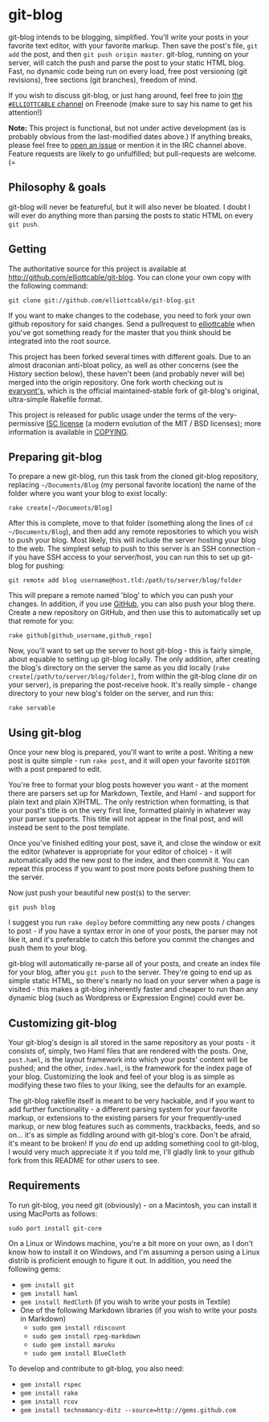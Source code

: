 git-blog
========

git-blog intends to be blogging, simplified. You'll write your posts in your
favorite text editor, with your favorite markup. Then save the post's file,
`git add` the post, and then `git push origin master`. git-blog, running on
your server, will catch the push and parse the post to your static HTML blog.
Fast, no dynamic code being run on every load, free post versioning (git
revisions), free sections (git branches), freedom of mind.

If you wish to discuss git-blog, or just hang around, feel free to join [the
`#ELLIOTTCABLE` channel](irc://irc.freenode.net/#ELLIOTTCABLE "ELLIOTTCABLE's IRC channel")
on Freenode (make sure to say his name to get his attention!)

**Note:** This project is functional, but not under active development (as is
probably obvious from the last-modified dates above.) If anything breaks, please
feel free to [open an issue](https://github.com/ELLIOTTCABLE/git-blog/issues)
or mention it in the IRC channel above. Feature requests are likely to go
unfulfilled; but pull-requests are welcome. (=

Philosophy & goals
------------------

git-blog will never be featureful, but it will also never be bloated. I doubt
I will ever do anything more than parsing the posts to static HTML on every
`git push`.

Getting
-------

The authoritative source for this project is available at
<http://github.com/elliottcable/git-blog>. You can clone your own copy with the
following command:

    git clone git://github.com/elliottcable/git-blog.git

If you want to make changes to the codebase, you need to fork your own github
repository for said changes. Send a pullrequest to [elliottcable][1]
when you've got something ready for the master that you think should be
integrated into the root source.

This project has been forked several times with different goals. Due to an
almost draconian anti-bloat policy, as well as other concerns (see the History
section below), these haven't been (and probably never will be) merged into
the origin repository. One fork worth checking out is [evaryont's][2], which
is the official maintained-stable fork of git-blog's original, ultra-simple
Rakefile format.

  [1]: <http://github.com/elliottcable> (elliottcable on GitHub)
  [2]: <http://github.com/evaryont/git-blog> (evaryont's fork of git-blog on GitHub)

This project is released for public usage under the terms of the very-permissive [ISC license][] (a
modern evolution of the MIT / BSD licenses); more information is available in [COPYING][].

   [ISC license]: <http://choosealicense.com/licenses/isc/> "Information about the ISC license"
   [COPYING]: <./COPYING.text>


Preparing git-blog
------------------

To prepare a new git-blog, run this task from the cloned git-blog repository,
replacing `~/Documents/Blog` (my personal favorite location) the name of the
folder where you want your blog to exist locally:

    rake create[~/Documents/Blog]

After this is complete, move to that folder (something along the lines of
`cd ~/Documents/Blog`), and then add any remote repositories to which you wish
to push your blog. Most likely, this will include the server hosting your blog
to the web. The simplest setup to push to this server is an SSH connection -
if you have SSH access to your server/host, you can run this to set up
git-blog for pushing:

    git remote add blog username@host.tld:/path/to/server/blog/folder

This will prepare a remote named 'blog' to which you can push your changes. In
addition, if you use [GitHub](http://github.com "GitHub - free Git repository hosting"),
you can also push your blog there. Create a new repository on GitHub, and then
use this to automatically set up that remote for you:

    rake github[github_username,github_repo]

Now, you'll want to set up the server to host git-blog - this is fairly simple,
about equable to setting up git-blog locally. The only addition, after
creating the blog's directory on the server the same as you did locally
(`rake create[/path/to/server/blog/folder]`, from within the git-blog clone
dir on your server), is preparing the post-receive hook. It's really simple -
change directory to your new blog's folder on the server, and run this:

    rake servable

Using git-blog
--------------

Once your new blog is prepared, you'll want to write a post. Writing a new
post is quite simple - run `rake post`, and it will open your favorite
`$EDITOR` with a post prepared to edit.

You're free to format your blog posts however you want - at the moment there
are parsers set up for Markdown, Textile, and Haml - and support for plain
text and plain X)HTML. The only restriction when formatting, is that your
post's title is on the very first line, formatted plainly in whatever way your
parser supports. This title will not appear in the final post, and will
instead be sent to the post template.

Once you've finished editing your post, save it, and close the window or exit
the editor (whatever is appropriate for your editor of choice) - it will
automatically add the new post to the index, and then commit it. You can
repeat this process if you want to post more posts before pushing them to the
server.

Now just push your beautiful new post(s) to the server:

    git push blog

I suggest you run `rake deploy` before committing any new posts / changes to
post - if you have a syntax error in one of your posts, the parser may not
like it, and it's preferable to catch this before you commit the changes and
push them to your blog.

git-blog will automatically re-parse all of your posts, and create an index
file for your blog, after you `git push` to the server. They're going to end
up as simple static HTML, so there's nearly no load on your server when a page
is visited - this makes a git-blog inherently faster and cheaper to run than
any dynamic blog (such as Wordpress or Expression Engine) could ever be.

Customizing git-blog
--------------------

Your git-blog's design is all stored in the same repository as your posts - it
consists of, simply, two Haml files that are rendered with the posts. One,
`post.haml`, is the layout framework into which your posts' content will be
pushed; and the other, `index.haml`, is the framework for the index page of
your blog. Customizing the look and feel of your blog is as simple as
modifying these two files to your liking, see the defaults for an example.

The git-blog rakefile itself is meant to be very hackable, and if you want to
add further functionality - a different parsing system for your favorite
markup, or extensions to the existing parsers for your frequently-used markup,
or new blog features such as comments, trackbacks, feeds, and so on... it's as
simple as fiddling around with git-blog's core. Don't be afraid, it's meant to
be broken! If you *do* end up adding something cool to git-blog, I would very
much appreciate it if you told me, I'll gladly link to your github fork from
this README for other users to see.

Requirements
------------

To run git-blog, you need git (obviously) - on a Macintosh, you can install it
using MacPorts as follows:

    sudo port install git-core

On a Linux or Windows machine, you're a bit more on your own, as I don't know
how to install it on Windows, and I'm assuming a person using a Linux distrib
is proficient enough to figure it out. In addition, you need the following
gems:

* `gem install git`
* `gem install haml`
* `gem install RedCloth` (if you wish to write your posts in Textile)
* One of the following Markdown libraries (if you wish to write your posts in Markdown)
  * `sudo gem install rdiscount`
  * `sudo gem install rpeg-markdown`
  * `sudo gem install maruku`
  * `sudo gem install BlueCloth`


To develop and contribute to git-blog, you also need:

* `gem install rspec`
* `gem install rake`
* `gem install rcov`
* `gem install technomancy-ditz --source=http://gems.github.com`
